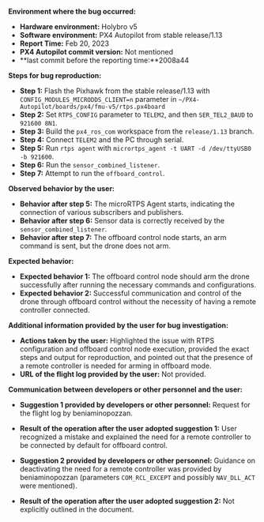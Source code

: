 **Environment where the bug occurred:**

- **Hardware environment:** Holybro v5
- **Software environment:** PX4 Autopilot from stable release/1.13
- **Report Time:** Feb 20, 2023
- **PX4 Autopilot commit version:** Not mentioned
- **last commit before the reporting time:**2008a44

**Steps for bug reproduction:**

- **Step 1:** Flash the Pixhawk from the stable release/1.13 with `CONFIG_MODULES_MICRODDS_CLIENT=n` parameter in `~/PX4-Autopilot/boards/px4/fmu-v5/rtps.px4board`
- **Step 2:** Set `RTPS_CONFIG` parameter to `TELEM2`, and then `SER_TEL2_BAUD` to `921600 8N1`.
- **Step 3:** Build the `px4_ros_com` workspace from the `release/1.13` branch.
- **Step 4:** Connect `TELEM2` and the PC through serial.
- **Step 5:** Run `rtps agent` with `micrortps_agent -t UART -d /dev/ttyUSB0 -b 921600`.
- **Step 6:** Run the `sensor_combined_listener`.
- **Step 7:** Attempt to run the `offboard_control`.

**Observed behavior by the user:**

- **Behavior after step 5:** The microRTPS Agent starts, indicating the connection of various subscribers and publishers.
- **Behavior after step 6:** Sensor data is correctly received by the `sensor_combined_listener`.
- **Behavior after step 7:** The offboard control node starts, an arm command is sent, but the drone does not arm.

**Expected behavior:**

- **Expected behavior 1:** The offboard control node should arm the drone successfully after running the necessary commands and configurations.
- **Expected behavior 2:** Successful communication and control of the drone through offboard control without the necessity of having a remote controller connected.

**Additional information provided by the user for bug investigation:**

- **Actions taken by the user:** Highlighted the issue with RTPS configuration and offboard control node execution, provided the exact steps and output for reproduction, and pointed out that the presence of a remote controller is needed for arming in offboard mode.
- **URL of the flight log provided by the user:** Not provided.

**Communication between developers or other personnel and the user:**

- **Suggestion 1 provided by developers or other personnel:** Request for the flight log by beniaminopozzan.
- **Result of the operation after the user adopted suggestion 1:** User recognized a mistake and explained the need for a remote controller to be connected by default for offboard control.
  
- **Suggestion 2 provided by developers or other personnel:** Guidance on deactivating the need for a remote controller was provided by beniaminopozzan (parameters `COM_RCL_EXCEPT` and possibly `NAV_DLL_ACT` were mentioned).
- **Result of the operation after the user adopted suggestion 2:** Not explicitly outlined in the document.
